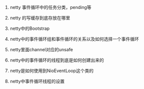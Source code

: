 1. netty 事件循环中的任务分类，pending等

2. netty 的写缓存到底存放在哪里

3. netty中的Bootstrap

4. netty中的事件循环组和事件循环的关系以及如何选择一个事件循环

5. netty里面channel对应的unsafe

6. netty中的事件循环的线程到底是如何创建出来的

7. netty是如何使用到NioEventLoop这个类的

8. netty中事件循环线程的设置